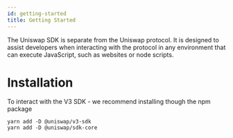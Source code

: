 ```yaml
---
id: getting-started
title: Getting Started
---
```


The Uniswap SDK is separate from the Uniswap protocol. It is designed to assist developers when interacting with the protocol in any environment that can execute JavaScript, such as websites or node scripts. 

# Installation

To interact with the V3 SDK - we recommend installing though the npm package

```
yarn add -D @uniswap/v3-sdk
yarn add -D @uniswap/sdk-core
```